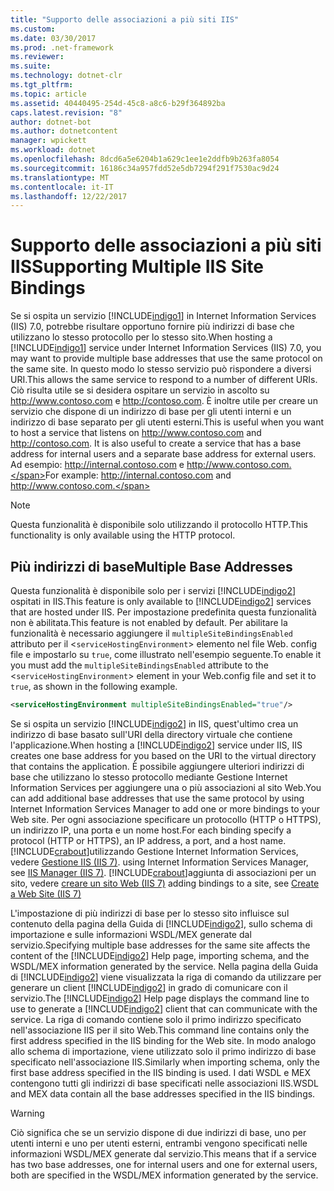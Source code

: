 ```yaml
---
title: "Supporto delle associazioni a più siti IIS"
ms.custom: 
ms.date: 03/30/2017
ms.prod: .net-framework
ms.reviewer: 
ms.suite: 
ms.technology: dotnet-clr
ms.tgt_pltfrm: 
ms.topic: article
ms.assetid: 40440495-254d-45c8-a8c6-b29f364892ba
caps.latest.revision: "8"
author: dotnet-bot
ms.author: dotnetcontent
manager: wpickett
ms.workload: dotnet
ms.openlocfilehash: 8dcd6a5e6204b1a629c1ee1e2ddfb9b263fa8054
ms.sourcegitcommit: 16186c34a957fdd52e5db7294f291f7530ac9d24
ms.translationtype: MT
ms.contentlocale: it-IT
ms.lasthandoff: 12/22/2017
---
```

# <a name="supporting-multiple-iis-site-bindings"></a><span data-ttu-id="2bb78-102">Supporto delle associazioni a più siti IIS</span><span class="sxs-lookup"><span data-stu-id="2bb78-102">Supporting Multiple IIS Site Bindings</span></span>
<span data-ttu-id="2bb78-103">Se si ospita un servizio [!INCLUDE[indigo1](../../../../includes/indigo1-md.md)] in Internet Information Services (IIS) 7.0, potrebbe risultare opportuno fornire più indirizzi di base che utilizzano lo stesso protocollo per lo stesso sito.</span><span class="sxs-lookup"><span data-stu-id="2bb78-103">When hosting a [!INCLUDE[indigo1](../../../../includes/indigo1-md.md)] service under Internet Information Services (IIS) 7.0, you may want to provide multiple base addresses that use the same protocol on the same site.</span></span> <span data-ttu-id="2bb78-104">In questo modo lo stesso servizio può rispondere a diversi URI.</span><span class="sxs-lookup"><span data-stu-id="2bb78-104">This allows the same service to respond to a number of different URIs.</span></span> <span data-ttu-id="2bb78-105">Ciò risulta utile se si desidera ospitare un servizio in ascolto su http://www.contoso.com e http://contoso.com. È inoltre utile per creare un servizio che dispone di un indirizzo di base per gli utenti interni e un indirizzo di base separato per gli utenti esterni.</span><span class="sxs-lookup"><span data-stu-id="2bb78-105">This is useful when you want to host a service that listens on http://www.contoso.com and http://contoso.com. It is also useful to create a service that has a base address for internal users and a separate base address for external users.</span></span> <span data-ttu-id="2bb78-106">Ad esempio: http://internal.contoso.com e http://www.contoso.com.</span><span class="sxs-lookup"><span data-stu-id="2bb78-106">For example: http://internal.contoso.com and http://www.contoso.com.</span></span>  
  
> [!NOTE]
>  <span data-ttu-id="2bb78-107">Questa funzionalità è disponibile solo utilizzando il protocollo HTTP.</span><span class="sxs-lookup"><span data-stu-id="2bb78-107">This functionality is only available using the HTTP protocol.</span></span>  
  
## <a name="multiple-base-addresses"></a><span data-ttu-id="2bb78-108">Più indirizzi di base</span><span class="sxs-lookup"><span data-stu-id="2bb78-108">Multiple Base Addresses</span></span>  
 <span data-ttu-id="2bb78-109">Questa funzionalità è disponibile solo per i servizi [!INCLUDE[indigo2](../../../../includes/indigo2-md.md)] ospitati in IIS.</span><span class="sxs-lookup"><span data-stu-id="2bb78-109">This feature is only available to [!INCLUDE[indigo2](../../../../includes/indigo2-md.md)] services that are hosted under IIS.</span></span> <span data-ttu-id="2bb78-110">Per impostazione predefinita questa funzionalità non è abilitata.</span><span class="sxs-lookup"><span data-stu-id="2bb78-110">This feature is not enabled by default.</span></span> <span data-ttu-id="2bb78-111">Per abilitare la funzionalità è necessario aggiungere il `multipleSiteBindingsEnabled` attributo per il <`serviceHostingEnvironment`> elemento nel file Web. config file e impostarlo su `true`, come illustrato nell'esempio seguente.</span><span class="sxs-lookup"><span data-stu-id="2bb78-111">To enable it you must add the `multipleSiteBindingsEnabled` attribute to the <`serviceHostingEnvironment`> element in your Web.config file and set it to `true`, as shown in the following example.</span></span>  
  
```xml  
<serviceHostingEnvironment multipleSiteBindingsEnabled="true"/>  
```  
  
 <span data-ttu-id="2bb78-112">Se si ospita un servizio [!INCLUDE[indigo2](../../../../includes/indigo2-md.md)] in IIS, quest'ultimo crea un indirizzo di base basato sull'URI della directory virtuale che contiene l'applicazione.</span><span class="sxs-lookup"><span data-stu-id="2bb78-112">When hosting a [!INCLUDE[indigo2](../../../../includes/indigo2-md.md)] service under IIS, IIS creates one base address for you based on the URI to the virtual directory that contains the application.</span></span> <span data-ttu-id="2bb78-113">È possibile aggiungere ulteriori indirizzi di base che utilizzano lo stesso protocollo mediante Gestione Internet Information Services per aggiungere una o più associazioni al sito Web.</span><span class="sxs-lookup"><span data-stu-id="2bb78-113">You can add additional base addresses that use the same protocol by using Internet Information Services Manager to add one or more bindings to your Web site.</span></span> <span data-ttu-id="2bb78-114">Per ogni associazione specificare un protocollo (HTTP o HTTPS), un indirizzo IP, una porta e un nome host.</span><span class="sxs-lookup"><span data-stu-id="2bb78-114">For each binding specify a protocol (HTTP or HTTPS), an IP address, a port, and a host name.</span></span> [!INCLUDE[crabout](../../../../includes/crabout-md.md)]<span data-ttu-id="2bb78-115">utilizzando Gestione Internet Information Services, vedere [Gestione IIS (IIS 7)](http://go.microsoft.com/fwlink/?LinkId=164057).</span><span class="sxs-lookup"><span data-stu-id="2bb78-115"> using Internet Information Services Manager, see [IIS Manager (IIS 7)](http://go.microsoft.com/fwlink/?LinkId=164057).</span></span> [!INCLUDE[crabout](../../../../includes/crabout-md.md)]<span data-ttu-id="2bb78-116">aggiunta di associazioni per un sito, vedere [creare un sito Web (IIS 7)](http://go.microsoft.com/fwlink/?LinkId=164060)</span><span class="sxs-lookup"><span data-stu-id="2bb78-116"> adding bindings to a site, see [Create a Web Site (IIS 7)](http://go.microsoft.com/fwlink/?LinkId=164060)</span></span>  
  
 <span data-ttu-id="2bb78-117">L'impostazione di più indirizzi di base per lo stesso sito influisce sul contenuto della pagina della Guida di [!INCLUDE[indigo2](../../../../includes/indigo2-md.md)], sullo schema di importazione e sulle informazioni WSDL/MEX generate dal servizio.</span><span class="sxs-lookup"><span data-stu-id="2bb78-117">Specifying multiple base addresses for the same site affects the content of the [!INCLUDE[indigo2](../../../../includes/indigo2-md.md)] Help page, importing schema, and the WSDL/MEX information generated by the service.</span></span> <span data-ttu-id="2bb78-118">Nella pagina della Guida di [!INCLUDE[indigo2](../../../../includes/indigo2-md.md)] viene visualizzata la riga di comando da utilizzare per generare un client [!INCLUDE[indigo2](../../../../includes/indigo2-md.md)] in grado di comunicare con il servizio.</span><span class="sxs-lookup"><span data-stu-id="2bb78-118">The [!INCLUDE[indigo2](../../../../includes/indigo2-md.md)] Help page displays the command line to use to generate a [!INCLUDE[indigo2](../../../../includes/indigo2-md.md)] client that can communicate with the service.</span></span> <span data-ttu-id="2bb78-119">La riga di comando contiene solo il primo indirizzo specificato nell'associazione IIS per il sito Web.</span><span class="sxs-lookup"><span data-stu-id="2bb78-119">This command line contains only the first address specified in the IIS binding for the Web site.</span></span> <span data-ttu-id="2bb78-120">In modo analogo allo schema di importazione, viene utilizzato solo il primo indirizzo di base specificato nell'associazione IIS.</span><span class="sxs-lookup"><span data-stu-id="2bb78-120">Similarly when importing schema, only the first base address specified in the IIS binding is used.</span></span> <span data-ttu-id="2bb78-121">I dati WSDL e MEX contengono tutti gli indirizzi di base specificati nelle associazioni IIS.</span><span class="sxs-lookup"><span data-stu-id="2bb78-121">WSDL and MEX data contain all the base addresses specified in the IIS bindings.</span></span>  
  
> [!WARNING]
>  <span data-ttu-id="2bb78-122">Ciò significa che se un servizio dispone di due indirizzi di base, uno per utenti interni e uno per utenti esterni, entrambi vengono specificati nelle informazioni WSDL/MEX generate dal servizio.</span><span class="sxs-lookup"><span data-stu-id="2bb78-122">This means that if a service has two base addresses, one for internal users and one for external users, both are specified in the WSDL/MEX information generated by the service.</span></span>
